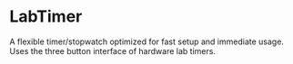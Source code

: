 # LabTimer

A flexible timer/stopwatch optimized for fast setup and immediate usage. Uses the three button interface of hardware lab timers.
